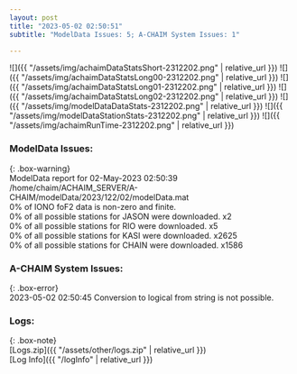```yaml
---
layout: post
title: "2023-05-02 02:50:51"
subtitle: "ModelData Issues: 5; A-CHAIM System Issues: 1"

---
```


![]({{ "/assets/img/achaimDataStatsShort-2312202.png" | relative_url }})
![]({{ "/assets/img/achaimDataStatsLong00-2312202.png" | relative_url }})
![]({{ "/assets/img/achaimDataStatsLong01-2312202.png" | relative_url }})
![]({{ "/assets/img/achaimDataStatsLong02-2312202.png" | relative_url }})
![]({{ "/assets/img/modelDataDataStats-2312202.png" | relative_url }})
![]({{ "/assets/img/modelDataStationStats-2312202.png" | relative_url }})
![]({{ "/assets/img/achaimRunTime-2312202.png" | relative_url }})


### ModelData Issues:  
  
{: .box-warning}  
 ModelData report for 02-May-2023 02:50:39   
 /home/chaim/ACHAIM_SERVER/A-CHAIM/modelData/2023/122/02/modelData.mat   
 0% of IONO foF2 data is non-zero and finite.   
 0% of all possible stations for JASON were downloaded. x2   
 0% of all possible stations for RIO were downloaded. x5   
 0% of all possible stations for KASI were downloaded. x2625   
 0% of all possible stations for CHAIN were downloaded. x1586   
  
### A-CHAIM System Issues:  
  
{: .box-error}  
2023-05-02 02:50:45 Conversion to logical from string is not possible.  

### Logs:  
  
{: .box-note}  
[Logs.zip]({{ "/assets/other/logs.zip" | relative_url }})  
[Log Info]({{ "/logInfo" | relative_url }})  
